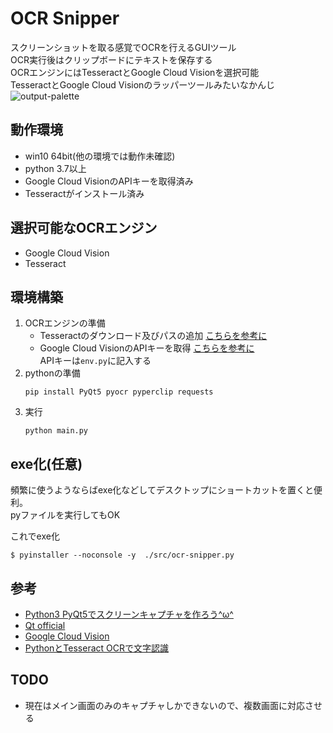# OCR Snipper
スクリーンショットを取る感覚でOCRを行えるGUIツール  
OCR実行後はクリップボードにテキストを保存する  
OCRエンジンにはTesseractとGoogle Cloud Visionを選択可能  
TesseractとGoogle Cloud Visionのラッパーツールみたいなかんじ  
![output-palette](https://user-images.githubusercontent.com/54818379/89716566-01430c00-d9e9-11ea-8a4c-eb6d9f6d187e.gif)
## 動作環境
- win10 64bit(他の環境では動作未確認)
- python 3.7以上
- Google Cloud VisionのAPIキーを取得済み
- Tesseractがインストール済み



## 選択可能なOCRエンジン
- Google Cloud Vision
- Tesseract

## 環境構築
1. OCRエンジンの準備 
    - Tesseractのダウンロード及びパスの追加  [こちらを参考に](https://qiita.com/henjiganai/items/7a5e871f652b32b41a18)  
    - Google Cloud VisionのAPIキーを取得 [こちらを参考に](https://cloud.google.com/vision/docs/ocr?hl=ja)   
    APIキーは`env.py`に記入する  
1.  pythonの準備
    ```
    pip install PyQt5 pyocr pyperclip requests
    ```
1. 実行
    ```
    python main.py
    ```


## exe化(任意)
頻繁に使うようならばexe化などしてデスクトップにショートカットを置くと便利。  
pyファイルを実行してもOK

これでexe化
```
$ pyinstaller --noconsole -y  ./src/ocr-snipper.py
```


## 参考
- [Python3 PyQt5でスクリーンキャプチャを作ろう^ω^](https://qiita.com/pto8913/items/0241b11edda260012e44)  
- [Qt official](https://www.qt.io/)  
- [Google Cloud Vision](https://cloud.google.com/vision/docs/ocr?hl=ja)
- [PythonとTesseract OCRで文字認識](https://qiita.com/henjiganai/items/7a5e871f652b32b41a18)

## TODO
- 現在はメイン画面のみのキャプチャしかできないので、複数画面に対応させる
